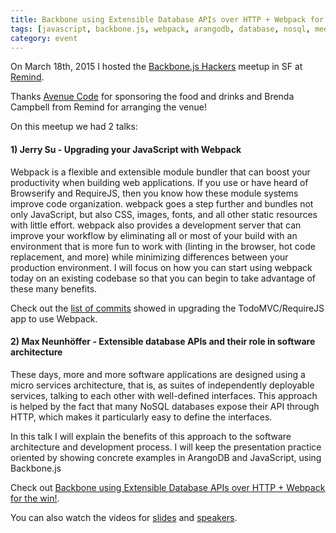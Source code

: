 ```yaml
---
title: Backbone using Extensible Database APIs over HTTP + Webpack for the win!
tags: [javascript, backbone.js, webpack, arangodb, database, nosql, meetup]
category: event
---
```


On March 18th, 2015 I hosted the [Backbone.js Hackers](http://www.meetup.com/Backbone-js-Hackers/) meetup in SF at [Remind](https://www.remind.com/). 

Thanks [Avenue Code](http://avenuecode.com) for sponsoring the food and drinks and Brenda Campbell from Remind for arranging the venue!

On this meetup we had 2 talks:

#### 1) Jerry Su - Upgrading your JavaScript with Webpack

Webpack is a flexible and extensible module bundler that can boost your productivity when building web applications. If you use or have heard of Browserify and RequireJS, then you know how these module systems improve code organization. webpack goes a step further and bundles not only JavaScript, but also CSS, images, fonts, and all other static resources with little effort. webpack also provides a development server that can improve your workflow by eliminating all or most of your build with an environment that is more fun to work with (linting in the browser, hot code replacement, and more) while minimizing differences between your production environment. I will focus on how you can start using webpack today on an existing codebase so that you can begin to take advantage of these many benefits. 

Check out the [list of commits](https://github.com/jerrysu/backbone-webpack-example/commits/master) showed in upgrading the TodoMVC/RequireJS app to use Webpack.

#### 2) Max Neunhöffer - Extensible database APIs and their role in software architecture

These days, more and more software applications are designed using a micro services architecture, that is, as suites of independently deployable services, talking to each other with well-defined interfaces. This approach is helped by the fact that many NoSQL databases expose their API through HTTP, which makes it particularly easy to define the interfaces. 

In this talk I will explain the benefits of this approach to the 
software architecture and development process. I will keep the presentation practice oriented by showing concrete examples in ArangoDB and JavaScript, using Backbone.js 

Check out [Backbone using Extensible Database APIs over HTTP + Webpack for the win!](http://www.meetup.com/Backbone-js-Hackers/events/220940187/).

You can also watch the videos for [slides](https://www.youtube.com/watch?v=dD1Ya1lejEk) and [speakers](https://freeflowapp.com/v/1bhbky6).
